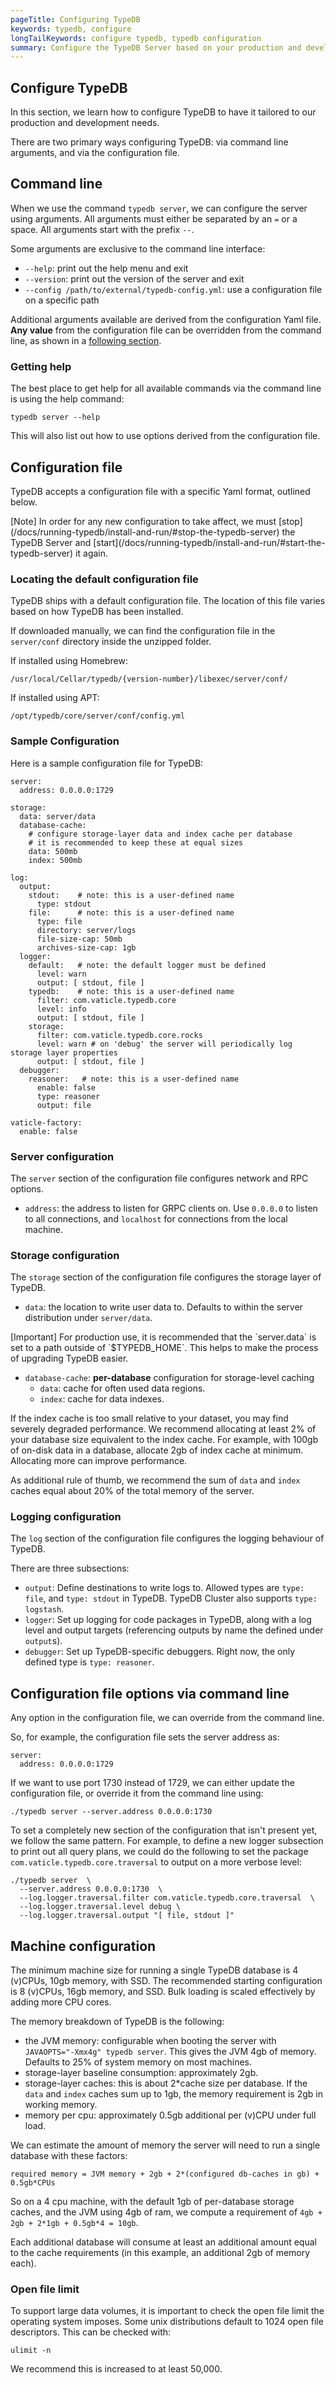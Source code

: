 ```yaml
---
pageTitle: Configuring TypeDB
keywords: typedb, configure
longTailKeywords: configure typedb, typedb configuration
summary: Configure the TypeDB Server based on your production and development needs.
---
```


## Configure TypeDB

In this section, we learn how to configure TypeDB to have it tailored to our production and development needs.

There are two primary ways configuring TypeDB: via command line arguments, and via the configuration file.

## Command line

When we use the command `typedb server`, we can configure the server using arguments. All arguments must either be separated
by an `=` or a space. All arguments start with the prefix `--`.

Some arguments are exclusive to the command line interface:

- `--help`: print out the help menu and exit
- `--version`: print out the version of the server and exit
- `--config /path/to/external/typedb-config.yml`: use a configuration file on a specific path

Additional arguments available are derived from the configuration Yaml file. 
**Any value** from the configuration file can be overridden from the command line, as shown in
a [following section](/docs/running-typedb/configuration/#configuration-file-options-via-command-line).

### Getting help

The best place to get help for all available commands via the command line is using the help command:

```
typedb server --help
```

This will also list out how to use options derived from the configuration file.

## Configuration file

TypeDB accepts a configuration file with a specific Yaml format, outlined below.

<div class="note">
[Note]
In order for any new configuration to take affect, we must [stop](/docs/running-typedb/install-and-run/#stop-the-typedb-server) the TypeDB Server 
and [start](/docs/running-typedb/install-and-run/#start-the-typedb-server) it again.
</div>

### Locating the default configuration file

TypeDB ships with a default configuration file. The location of this file varies based on how TypeDB has been installed.

If downloaded manually, we can find the configuration file in the `server/conf` directory inside the unzipped folder.

If installed using Homebrew:

```
/usr/local/Cellar/typedb/{version-number}/libexec/server/conf/
```

If installed using APT:

```
/opt/typedb/core/server/conf/config.yml
```

### Sample Configuration

Here is a sample configuration file for TypeDB:

```
server:
  address: 0.0.0.0:1729

storage:
  data: server/data
  database-cache:
    # configure storage-layer data and index cache per database 
    # it is recommended to keep these at equal sizes
    data: 500mb
    index: 500mb

log:
  output:
    stdout:    # note: this is a user-defined name
      type: stdout
    file:      # note: this is a user-defined name
      type: file
      directory: server/logs
      file-size-cap: 50mb
      archives-size-cap: 1gb
  logger:
    default:   # note: the default logger must be defined
      level: warn
      output: [ stdout, file ]
    typedb:    # note: this is a user-defined name
      filter: com.vaticle.typedb.core
      level: info
      output: [ stdout, file ]
    storage:
      filter: com.vaticle.typedb.core.rocks
      level: warn # on 'debug' the server will periodically log storage layer properties
      output: [ stdout, file ]
  debugger:
    reasoner:   # note: this is a user-defined name
      enable: false
      type: reasoner
      output: file

vaticle-factory:
  enable: false
```

### Server configuration

The `server` section of the configuration file configures network and RPC options.

- `address`: the address to listen for GRPC clients on. Use `0.0.0.0` to listen to all connections, and `localhost` for
  connections from the local machine.

### Storage configuration

The `storage` section of the configuration file configures the storage layer of TypeDB.

- `data`: the location to write user data to. Defaults to within the server distribution under `server/data`.

<div class="note">
[Important]
For production use, it is recommended that the `server.data` is set to a path outside of `$TYPEDB_HOME`. 
This helps to make the process of upgrading TypeDB easier.
</div>

- `database-cache`: **per-database** configuration for storage-level caching
    - `data`: cache for often used data regions.
    - `index`: cache for data indexes.
  

If the index cache is too small relative to your dataset, you may find severely degraded performance. We recommend
allocating at least 2% of your database size equivalent to the index cache. For example, with
100gb of on-disk data in a database, allocate 2gb of index cache at minimum. Allocating more can improve performance.

As additional rule of thumb, we recommend the sum of `data` and `index` caches equal about 20% of the total
memory of the server.

### Logging configuration

The `log` section of the configuration file configures the logging behaviour of TypeDB.

There are three subsections:

- `output`: Define destinations to write logs to. Allowed types are `type: file`, and `type: stdout` in TypeDB. TypeDB Cluster
  also supports `type: logstash`.
- `logger`: Set up logging for code packages in TypeDB, along with a log level and output targets (referencing outputs by name
  the defined under `output`s).
- `debugger`: Set up TypeDB-specific debuggers. Right now, the only defined type is `type: reasoner`.

## Configuration file options via command line

Any option in the configuration file, we can override from the command line.

So, for example, the configuration file sets the server address as:

```
server:
  address: 0.0.0.0:1729
```

If we want to use port 1730 instead of 1729, we can either update the configuration file, or override it from the
command line using:

```
./typedb server --server.address 0.0.0.0:1730
```

To set a completely new section of the configuration that isn't present yet, we follow the same pattern. For example, to
define a new logger subsection to print out all query plans, we could do the following to set the package
`com.vaticle.typedb.core.traversal` to output on a more verbose level:

```
./typedb server  \
  --server.address 0.0.0.0:1730  \
  --log.logger.traversal.filter com.vaticle.typedb.core.traversal  \
  --log.logger.traversal.level debug \
  --log.logger.traversal.output "[ file, stdout ]"
```

## Machine configuration

The minimum machine size for running a single TypeDB database is 4 (v)CPUs, 10gb memory, with SSD.
The recommended starting configuration is 8 (v)CPUs, 16gb memory, and SSD. Bulk loading is scaled effectively
by adding more CPU cores.

The memory breakdown of TypeDB is the following:
- the JVM memory: configurable when booting the server with `JAVAOPTS="-Xmx4g" typedb server`. This gives the JVM 4gb of memory. Defaults to 25% of system memory on most machines.
- storage-layer baseline consumption: approximately 2gb.
- storage-layer caches: this is about 2*cache size per database. If the `data` and `index` caches sum up to 1gb, the memory requirement is 2gb in working memory.
- memory per cpu: approximately 0.5gb additional per (v)CPU under full load.

We can estimate the amount of memory the server will need to run a single database with these factors:
```
required memory = JVM memory + 2gb + 2*(configured db-caches in gb) + 0.5gb*CPUs
```

So on a 4 cpu machine, with the default 1gb of per-database storage caches, and the JVM using 4gb of ram, 
we compute a requirement of `4gb + 2gb + 2*1gb + 0.5gb*4 = 10gb`.

Each additional database will consume at least an additional amount equal to the cache requirements (in this example, an additional 2gb of memory each).

### Open file limit 

To support large data volumes, it is important to check the open file limit the operating system imposes. 
Some unix distributions default to 1024 open file descriptors. This can be checked with:
```
ulimit -n
```

We recommend this is increased to at least 50,000.
